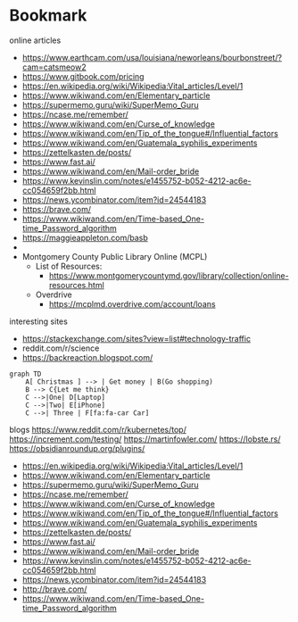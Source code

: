 # Bookmark
online articles
- https://www.earthcam.com/usa/louisiana/neworleans/bourbonstreet/?cam=catsmeow2
- https://www.gitbook.com/pricing
- https://en.wikipedia.org/wiki/Wikipedia:Vital_articles/Level/1
- https://www.wikiwand.com/en/Elementary_particle
- https://supermemo.guru/wiki/SuperMemo_Guru
- https://ncase.me/remember/
- https://www.wikiwand.com/en/Curse_of_knowledge
- https://www.wikiwand.com/en/Tip_of_the_tongue#/Influential_factors
- https://www.wikiwand.com/en/Guatemala_syphilis_experiments
- https://zettelkasten.de/posts/
- https://www.fast.ai/
- https://www.wikiwand.com/en/Mail-order_bride
- https://www.kevinslin.com/notes/e1455752-b052-4212-ac6e-cc054659f2bb.html
- https://news.ycombinator.com/item?id=24544183
- https://brave.com/
- https://www.wikiwand.com/en/Time-based_One-time_Password_algorithm
- https://maggieappleton.com/basb
- 
- Montgomery County Public Library Online (MCPL)
	- List of Resources:
		- https://www.montgomerycountymd.gov/library/collection/online-resources.html
	- Overdrive 
		- https://mcplmd.overdrive.com/account/loans 

interesting sites
- https://stackexchange.com/sites?view=list#technology-traffic
- reddit.com/r/science
- https://backreaction.blogspot.com/


```mermaid
graph TD
    A[ Christmas ] --> | Get money | B(Go shopping)
    B --> C{Let me think}
    C -->|One| D[Laptop]
    C -->|Two| E[iPhone]
    C -->| Three | F[fa:fa-car Car]
```


blogs
https://www.reddit.com/r/kubernetes/top/
https://increment.com/testing/
https://martinfowler.com/
https://lobste.rs/
https://obsidianroundup.org/plugins/

- https://en.wikipedia.org/wiki/Wikipedia:Vital_articles/Level/1
- https://www.wikiwand.com/en/Elementary_particle
- https://supermemo.guru/wiki/SuperMemo_Guru
- https://ncase.me/remember/
- https://www.wikiwand.com/en/Curse_of_knowledge
- https://www.wikiwand.com/en/Tip_of_the_tongue#/Influential_factors
- https://www.wikiwand.com/en/Guatemala_syphilis_experiments
- https://zettelkasten.de/posts/
- https://www.fast.ai/
- https://www.wikiwand.com/en/Mail-order_bride
- https://www.kevinslin.com/notes/e1455752-b052-4212-ac6e-cc054659f2bb.html
- https://news.ycombinator.com/item?id=24544183
- http://brave.com/
- https://www.wikiwand.com/en/Time-based_One-time_Password_algorithm
